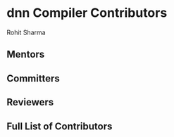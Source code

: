 # dnn Compiler Contributors 
Rohit Sharma

## Mentors

## Committers

## Reviewers

## Full List of Contributors

